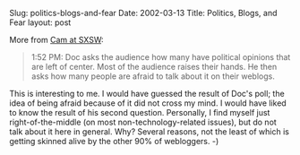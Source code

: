 Slug: politics-blogs-and-fear
Date: 2002-03-13
Title: Politics, Blogs, and Fear
layout: post

More from <a href="http://www.camworld.com/journal/2002/03/#12">Cam at SXSW</a>:
<blockquote>1:52 PM: Doc asks the audience how many have political opinions that are left of center. Most of the audience raises their hands. He then asks how many people are afraid to talk about it on their weblogs.</blockquote>

This is interesting to me. I would have guessed the result of Doc&#39;s poll; the idea of being afraid because of it did not cross my mind. I would have liked to know the result of his second question. Personally, I find myself just right-of-the-middle (on most non-technology-related issues), but do not talk about it here in general. Why? Several reasons, not the least of which is getting skinned alive by the other 90% of webloggers. -)

